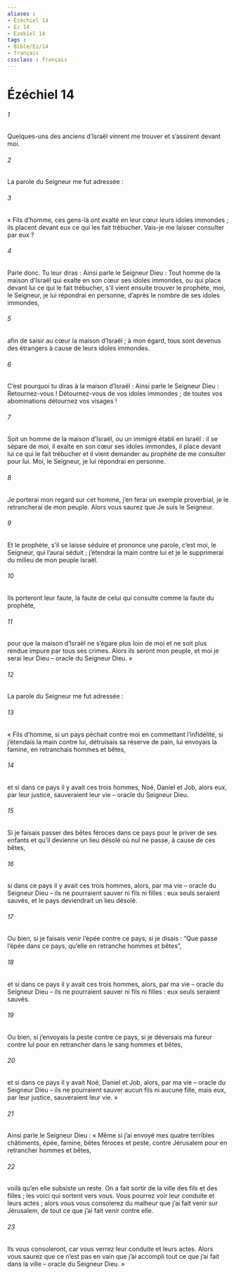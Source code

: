 ```yaml
---
aliases : 
- Ézéchiel 14
- Ez 14
- Ezekiel 14
tags : 
- Bible/Ez/14
- français
cssclass : français
---
```


# Ézéchiel 14

###### 1
Quelques-uns des anciens d’Israël vinrent me trouver et s’assirent devant moi.
###### 2
La parole du Seigneur me fut adressée :
###### 3
« Fils d’homme, ces gens-là ont exalté en leur cœur leurs idoles immondes ; ils placent devant eux ce qui les fait trébucher. Vais-je me laisser consulter par eux ?
###### 4
Parle donc. Tu leur diras : Ainsi parle le Seigneur Dieu : Tout homme de la maison d’Israël qui exalte en son cœur ses idoles immondes, ou qui place devant lui ce qui le fait trébucher, s’il vient ensuite trouver le prophète, moi, le Seigneur, je lui répondrai en personne, d’après le nombre de ses idoles immondes,
###### 5
afin de saisir au cœur la maison d’Israël ; à mon égard, tous sont devenus des étrangers à cause de leurs idoles immondes.
###### 6
C’est pourquoi tu diras à la maison d’Israël : Ainsi parle le Seigneur Dieu : Retournez-vous ! Détournez-vous de vos idoles immondes ; de toutes vos abominations détournez vos visages !
###### 7
Soit un homme de la maison d’Israël, ou un immigré établi en Israël : il se sépare de moi, il exalte en son cœur ses idoles immondes, il place devant lui ce qui le fait trébucher et il vient demander au prophète de me consulter pour lui. Moi, le Seigneur, je lui répondrai en personne.
###### 8
Je porterai mon regard sur cet homme, j’en ferai un exemple proverbial, je le retrancherai de mon peuple. Alors vous saurez que Je suis le Seigneur.
###### 9
Et le prophète, s’il se laisse séduire et prononce une parole, c’est moi, le Seigneur, qui l’aurai séduit ; j’étendrai la main contre lui et je le supprimerai du milieu de mon peuple Israël.
###### 10
Ils porteront leur faute, la faute de celui qui consulte comme la faute du prophète,
###### 11
pour que la maison d’Israël ne s’égare plus loin de moi et ne soit plus rendue impure par tous ses crimes. Alors ils seront mon peuple, et moi je serai leur Dieu – oracle du Seigneur Dieu. »
###### 12
La parole du Seigneur me fut adressée :
###### 13
« Fils d’homme, si un pays péchait contre moi en commettant l’infidélité, si j’étendais la main contre lui, détruisais sa réserve de pain, lui envoyais la famine, en retranchais hommes et bêtes,
###### 14
et si dans ce pays il y avait ces trois hommes, Noé, Daniel et Job, alors eux, par leur justice, sauveraient leur vie – oracle du Seigneur Dieu.
###### 15
Si je faisais passer des bêtes féroces dans ce pays pour le priver de ses enfants et qu’il devienne un lieu désolé où nul ne passe, à cause de ces bêtes,
###### 16
si dans ce pays il y avait ces trois hommes, alors, par ma vie – oracle du Seigneur Dieu – ils ne pourraient sauver ni fils ni filles : eux seuls seraient sauvés, et le pays deviendrait un lieu désolé.
###### 17
Ou bien, si je faisais venir l’épée contre ce pays, si je disais : “Que passe l’épée dans ce pays, qu’elle en retranche hommes et bêtes”,
###### 18
et si dans ce pays il y avait ces trois hommes, alors, par ma vie – oracle du Seigneur Dieu – ils ne pourraient sauver ni fils ni filles : eux seuls seraient sauvés.
###### 19
Ou bien, si j’envoyais la peste contre ce pays, si je déversais ma fureur contre lui pour en retrancher dans le sang hommes et bêtes,
###### 20
et si dans ce pays il y avait Noé, Daniel et Job, alors, par ma vie – oracle du Seigneur Dieu – ils ne pourraient sauver aucun fils ni aucune fille, mais eux, par leur justice, sauveraient leur vie. »
###### 21
Ainsi parle le Seigneur Dieu : « Même si j’ai envoyé mes quatre terribles châtiments, épée, famine, bêtes féroces et peste, contre Jérusalem pour en retrancher hommes et bêtes,
###### 22
voilà qu’en elle subsiste un reste. On a fait sortir de la ville des fils et des filles ; les voici qui sortent vers vous. Vous pourrez voir leur conduite et leurs actes ; alors vous vous consolerez du malheur que j’ai fait venir sur Jérusalem, de tout ce que j’ai fait venir contre elle.
###### 23
Ils vous consoleront, car vous verrez leur conduite et leurs actes. Alors vous saurez que ce n’est pas en vain que j’ai accompli tout ce que j’ai fait dans la ville – oracle du Seigneur Dieu. »
